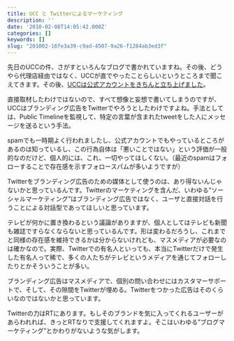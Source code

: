 ```yaml
---
title: UCC と Twitterによるマーケティング
description: ''
date: '2010-02-08T14:05:42.000Z'
categories: []
keywords: []
slug: "201002-16fe3a39-c9ad-4507-9a26-f1284ab3ed3f"
---
```

先日のUCCの件、さがすといろんなブログで書かれていますね。その後、どうやら代理店経由ではなく、UCCが直でやったことらしいというところまで聞こえてきます。その後、[UCCは公式アカウントをきちんと立ち上げました](http://twitter.com/ueshimacoffee)。

直接取材したわけではないので、すべて想像と妄想で書いてしまうのですが、UCCはブランディング広告をTwitterでやろうとしたわけですよね。手法としては、Public Timelineを監視して、特定の言葉が含まれたtweetをした人にメッセージを送るという手法。

spamでも一時期よく行われましたし、公式アカウントでもやっているところがあるのは知っているし、この行為自体は「悪いことではない」という評価が一般的なのだけど、個人的には、これ、一切やってほしくない。（最近のspamはフォローすることで存在感を示すフォロースパムが多いようですが）

Twitterをブランディング広告のための媒体として使うのは、あり得ないんじゃないかと思っているんです。Twitterのマーケティングを含んだ、いわゆる”ソーシャルマーケティング”はブランディング広告ではなく、ユーザと直接対話を行うことによる対話型であってほしいと思っています。

テレビが何かに置き換わるという議論がありますが、個人としてはテレビも新聞も雑誌ですらなくならないと思っているんです。形は変わるだろうし、これまでと同様の存在感を維持できるかは分からないけれども、マスメディアが必要なのは確かなので。実際、Twitterでの有名人といっても、本当にTwitterだけで発生した有名人って稀で、多くの人たちがテレビというメディアを通じてフォローしたりとかそういうことが多い。

ブランディング広告はマスメディアで、個別の問い合わせにはカスタマーサポートで、そして、その隙間をTwitterが埋める。Twitterをつかった広告はそのくらいなのではないかと思っています。

Twitterの力はRTにあります。もしそのブランドを気に入ってくれるユーザーがあらわれれば、きっとRTなりで支援してくれますよ。そこはいわゆる”ブログマーケティング”とかわりがないような気がします。